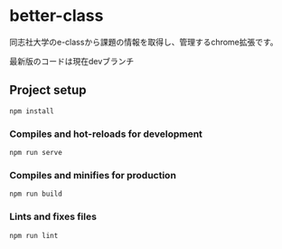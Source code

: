 # better-class
同志社大学のe-classから課題の情報を取得し、管理するchrome拡張です。

最新版のコードは現在devブランチ

## Project setup
```
npm install
```

### Compiles and hot-reloads for development
```
npm run serve
```

### Compiles and minifies for production
```
npm run build
```

### Lints and fixes files
```
npm run lint
```

